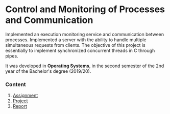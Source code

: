 # Control and Monitoring of Processes and Communication

Implemented an execution monitoring service and communication between processes.
Implemented a server with the ability to handle multiple simultaneous requests from clients.
The objective of this project is essentially to implement synchronized concurrent threads in C through pipes.
      
It was developed in **Operating Systems**, in the second semester of the 2nd year of the Bachelor's degree (2019/20).

### Content

1. [Assignment](assignment.pdf)
2. [Project](project)
3. [Report](report.pdf)
